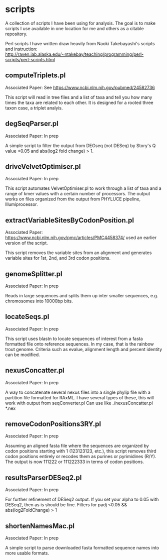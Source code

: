 # scripts
A collection of scripts I have been using for analysis. The goal is to make scripts I use available in one location for me and others as a citable repository.

Perl scripts I have written draw heavily from Naoki Takebayashi's scripts and instruction: http://raven.iab.alaska.edu/~ntakebay/teaching/programming/perl-scripts/perl-scripts.html

## computeTriplets.pl
Associated Paper: See https://www.ncbi.nlm.nih.gov/pubmed/24582736

This script will read in tree files and a list of taxa and tell you how many times the taxa are related to each other. It is designed for a rooted three taxon case, a triplet analyis.

## degSeqParser.pl
Associated Paper: In prep

A simple script to filter the output from DEGseq (not DESeq) by Story's Q value <0.05 and abs(log2 fold change) > 1.

## driveVelvetOptimiser.pl
Associated Paper: In prep

This script automates VelvetOptimiser.pl to work through a list of taxa and a range of kmer values with a certain number of processors. The output works on files organized from the output from PHYLUCE pipeline, Illumiprocessor.

## extractVariableSitesByCodonPosition.pl
Associated Paper: https://www.ncbi.nlm.nih.gov/pmc/articles/PMC4458374/ used an earlier version of the script.

This script removes the variable sites from an alignment and generates variable sites for 1st, 2nd, and 3rd codon positions.

## genomeSplitter.pl
Associated Paper: In prep

Reads in large sequences and splits them up inter smaller sequences, e.g. chromosomes into 10000bp bits. 

## locateSeqs.pl
Associated Paper: In prep

This script uses blastn to locate sequences of interest from a fasta formatted file onto reference sequences. In my case, that is the rainbow trout genome. Criteria such as evalue, alignment length and percent identity can be modified.

## nexusConcatter.pl
Associated Paper: In prep

A way to concatenate several nexus files into a single phylip file with a partition file formatted for RAxML. I have several types of these, this will work with output from seqConverter.pl
Can use like ./nexusConcatter.pl *.nex

## removeCodonPositions3RY.pl
Associated Paper: In prep

Assuming an aligned fasta file where the sequences are organized by codon positions starting with 1 (123123123, etc.), this script removes third codon positions entirely or recodes them as purines or pyrimidines (R/Y).
The output is now 111222 or 111222333 in terms of codon positions.

## resultsParserDESeq2.pl
Associated Paper: In prep

For further refinement of DESeq2 output. If you set your alpha to 0.05 with DESeq2, then as is should be fine. Filters for padj <0.05 && abs(log2FoldChange) > 1

## shortenNamesMac.pl
Associated Paper: In prep

A simple script to parse downloaded fasta formatted sequence names into more usable formats.


